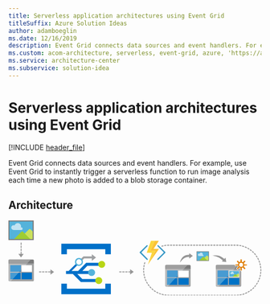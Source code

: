 ```yaml
---
title: Serverless application architectures using Event Grid
titleSuffix: Azure Solution Ideas
author: adamboeglin
ms.date: 12/16/2019
description: Event Grid connects data sources and event handlers. For example, use Event Grid to instantly trigger a serverless function to run image analysis each time a new photo is added to a blob storage container.
ms.custom: acom-architecture, serverless, event-grid, azure, 'https://azure.microsoft.com/solutions/architecture/serverless-application-architectures-using-event-grid/'
ms.service: architecture-center
ms.subservice: solution-idea
---
```


# Serverless application architectures using Event Grid

[!INCLUDE [header_file](../header.md)]

Event Grid connects data sources and event handlers. For example, use Event Grid to instantly trigger a serverless function to run image analysis each time a new photo is added to a blob storage container.

## Architecture

<!-- markdownlint-disable MD033 -->
<!-- cSpell:ignore viewbox segoe semibold dasharray linecap miterlimit tspan evenodd -->

<svg class="architecture-diagram" aria-labelledby="serverless-application-architectures-using-event-grid" height="223" viewbox="0 0 501 149"  xmlns="http://www.w3.org/2000/svg">
    <g fill="none" fill-rule="evenodd" stroke="none" stroke-width="1">
        <path fill="#969696" d="M446.058 147.038v1.8h4.113l.104-.001-.012-1.799zM440.347 148.838h4.008v-1.8h-4.008zM434.634 148.838h4.009v-1.8h-4.009zM428.923 148.838h4.009v-1.8h-4.009zM423.211 148.838h4.008v-1.8h-4.008zM417.5 148.838h4.008v-1.8H417.5zM411.789 148.838h4.008v-1.8h-4.008zM406.076 148.838h4.009v-1.8h-4.009zM400.365 148.838h4.009v-1.8h-4.009zM394.654 148.838h4.008v-1.8h-4.008zM388.941 148.838h4.009v-1.8h-4.009zM383.23 148.838h4.009v-1.8h-4.009zM377.518 148.838h4.008v-1.8h-4.008zM371.807 148.838h4.008v-1.8h-4.008zM366.096 148.838h4.008v-1.8h-4.008zM360.383 148.838h4.009v-1.8h-4.009zM354.672 148.838h4.009v-1.8h-4.009zM348.96 148.838h4.009v-1.8h-4.009zM343.248 148.838h4.009v-1.8h-4.009zM337.537 148.838h4.009v-1.8h-4.009zM331.826 148.838h4.009v-1.8h-4.009zM326.114 148.838h4.008v-1.8h-4.008zM320.402 148.838h4.009v-1.8h-4.009zM318.699 148.839h-1.602c-.82 0-1.636-.02-2.447-.06l.086-1.797c.782.038 1.57.055 2.36.055h1.603v1.802zM452.006 148.801l-.068-1.799a49.083 49.083 0 003.92-.305l.213 1.787a50.79 50.79 0 01-4.065.317M312.92 148.667a49.995 49.995 0 01-4.048-.496l.291-1.777a49.2 49.2 0 003.903.48l-.147 1.793zM457.788 148.25l-.273-1.778a48.593 48.593 0 003.859-.756l.417 1.752a50.69 50.69 0 01-4.003.783M307.166 147.86a50.722 50.722 0 01-3.964-.961l.495-1.73c1.255.358 2.54.67 3.822.925l-.353 1.766zM463.47 147.036l-.478-1.735c1.26-.347 2.52-.75 3.747-1.198l.617 1.69a49.722 49.722 0 01-3.886 1.243M301.543 146.391a50.282 50.282 0 01-3.828-1.416l.692-1.66a49 49 0 003.692 1.365l-.556 1.711zM468.975 145.17l-.676-1.667a48.711 48.711 0 003.58-1.623l.808 1.608a50.859 50.859 0 01-3.712 1.683M296.121 144.278a50.084 50.084 0 01-3.638-1.85l.88-1.57c1.14.64 2.32 1.24 3.508 1.785l-.75 1.635zM474.22 142.684l-.864-1.58a49.26 49.26 0 003.37-2.024l.989 1.503a50.056 50.056 0 01-3.495 2.101M290.984 141.553a50.802 50.802 0 01-3.4-2.256l1.055-1.459c1.061.768 2.164 1.5 3.28 2.176l-.935 1.54zM479.146 139.608l-1.04-1.469a48.701 48.701 0 003.117-2.4l1.154 1.381a50.614 50.614 0 01-3.231 2.488M286.196 138.256a50.706 50.706 0 01-3.118-2.63l1.216-1.328a49.101 49.101 0 003.006 2.537l-1.104 1.421zM483.687 135.985l-1.2-1.34a49.323 49.323 0 002.821-2.74l1.304 1.24a50.6 50.6 0 01-2.925 2.84M281.82 134.433a50.306 50.306 0 01-2.795-2.97l1.358-1.179a49.662 49.662 0 002.697 2.864l-1.26 1.285zM487.785 131.867l-1.347-1.194a48.843 48.843 0 002.49-3.047l1.439 1.082a50.834 50.834 0 01-2.582 3.159M277.911 130.135a50.704 50.704 0 01-2.438-3.27l1.486-1.015a48.99 48.99 0 002.35 3.152l-1.398 1.133zM491.386 127.303l-1.475-1.03a48.896 48.896 0 002.124-3.314l1.554.91a50.341 50.341 0 01-2.203 3.434M274.52 125.42a50.854 50.854 0 01-2.044-3.526l1.593-.84a48.234 48.234 0 001.972 3.401l-1.52.966zM494.441 122.355l-1.584-.855a48.724 48.724 0 001.728-3.536l1.648.724a50.692 50.692 0 01-1.792 3.667M271.697 120.348a50.427 50.427 0 01-1.624-3.739l1.679-.649a48.67 48.67 0 001.565 3.605l-1.62.783zM496.904 117.085l-1.672-.666a48.785 48.785 0 001.306-3.713l1.721.527a50.547 50.547 0 01-1.355 3.852M269.476 114.981a50.318 50.318 0 01-1.18-3.904l1.743-.45a48.428 48.428 0 001.137 3.763l-1.7.591zM498.74 111.567l-1.739-.469c.34-1.261.63-2.552.865-3.834l1.771.324a50.453 50.453 0 01-.898 3.979M267.89 109.39a50.645 50.645 0 01-.72-4.015l1.783-.246c.18 1.296.413 2.598.695 3.871l-1.758.39zM499.92 105.878l-1.78-.264c.192-1.29.332-2.604.419-3.91l1.796.119a50.79 50.79 0 01-.434 4.055M266.964 103.654a51.184 51.184 0 01-.254-4.07l1.8-.04c.029 1.307.11 2.629.245 3.925l-1.791.185zM500.44 100.091l-1.8-.059a49.653 49.653 0 00-.029-3.934l1.798-.086a51.422 51.422 0 01.03 4.08M268.5 97.872l-1.8-.021c.016-1.354.087-2.725.21-4.071l1.793.164a49.473 49.473 0 00-.202 3.928M498.504 94.43a48.702 48.702 0 00-.478-3.904l1.776-.29a50.44 50.44 0 01.496 4.048l-1.794.146zM268.884 92.282l-1.786-.227c.17-1.345.397-2.7.675-4.021l1.762.369a48.574 48.574 0 00-.651 3.879M497.726 88.882a48.315 48.315 0 00-.925-3.823l1.731-.493c.372 1.302.694 2.635.96 3.963l-1.766.353zM269.906 86.774l-1.748-.432a50.852 50.852 0 011.136-3.917l1.707.572a48.435 48.435 0 00-1.095 3.777M496.314 83.462a48.377 48.377 0 00-1.36-3.689l1.661-.69c.52 1.25.995 2.537 1.412 3.823l-1.713.555zM494.286 78.247a48.444 48.444 0 00-1.778-3.506l1.57-.88a50.048 50.048 0 011.846 3.638l-1.638.748zM491.668 73.3a48.807 48.807 0 00-2.171-3.28l1.459-1.053a50.33 50.33 0 012.252 3.398l-1.54.934zM488.495 68.682a49.244 49.244 0 00-2.534-3.008l1.33-1.215a51.13 51.13 0 012.626 3.12l-1.422 1.103zM484.814 64.46a48.543 48.543 0 00-2.862-2.7l1.182-1.36a51.54 51.54 0 012.967 2.8l-1.287 1.26zM480.671 60.683a49.047 49.047 0 00-3.152-2.354l1.017-1.485a50.741 50.741 0 013.27 2.442l-1.135 1.397zM476.122 57.406a48.728 48.728 0 00-3.402-1.977l.84-1.591c1.2.632 2.387 1.323 3.529 2.049l-.967 1.519zM471.225 54.673a48.055 48.055 0 00-3.608-1.569l.65-1.68a50.494 50.494 0 013.743 1.63l-.785 1.62zM466.043 52.524a48.947 48.947 0 00-3.764-1.139l.451-1.742a49.81 49.81 0 013.904 1.182l-.59 1.699zM303.178 51.86l-.515-1.725a51.17 51.17 0 013.953-1.005l.373 1.761c-1.278.27-2.56.596-3.811.969M460.654 50.995a48.32 48.32 0 00-3.87-.696l.246-1.783c1.342.185 2.693.428 4.015.722l-.391 1.757zM308.63 50.573l-.311-1.773a50.618 50.618 0 014.042-.542l.167 1.792a48.426 48.426 0 00-3.897.523M455.123 50.098a48.808 48.808 0 00-3.925-.247l.041-1.8c1.357.031 2.726.117 4.07.256l-.186 1.791zM314.195 49.923l-.105-1.797a51.913 51.913 0 013.007-.089h1.051v1.801h-1.051c-.965 0-1.941.028-2.902.085M445.507 49.838h4.008v-1.801h-4.008zM439.796 49.838h4.008v-1.801h-4.008zM434.084 49.838h4.008v-1.801h-4.008zM428.373 49.838h4.008v-1.801h-4.008zM422.661 49.838h4.008v-1.801h-4.008zM416.949 49.838h4.008v-1.801h-4.008zM411.238 49.838h4.008v-1.801h-4.008zM405.526 49.838h4.008v-1.801h-4.008zM399.814 49.838h4.008v-1.801h-4.008zM394.103 49.838h4.008v-1.801h-4.008zM388.391 49.838h4.008v-1.801h-4.008zM382.68 49.838h4.008v-1.801h-4.008zM376.968 49.838h4.008v-1.801h-4.008zM371.256 49.838h4.008v-1.801h-4.008zM365.545 49.838h4.008v-1.801h-4.008zM359.833 49.838h4.008v-1.801h-4.008zM354.122 49.838h4.008v-1.801h-4.008zM348.41 49.838h4.008v-1.801h-4.008zM342.698 49.838h4.008v-1.801h-4.008zM336.987 49.838h4.008v-1.801h-4.008zM331.275 49.838h4.008v-1.801h-4.008zM325.563 49.838h4.008v-1.801h-4.008zM319.852 49.838h4.008v-1.801h-4.008z"/>
        <path d="M434.716 112.26h-2.803l-1.672 1.807h4.475v13.054h-16.548l-3.438 3.716h-2.209a2.014 2.014 0 01-2.009-2.009v.202c0 1.004.805 1.908 1.808 1.908h46.498a1.907 1.907 0 001.908-1.908V94.632l-12.527.042-13.483 14.556v3.03z" fill="#A0A1A2"/>
        <path d="M460.725 95.69v-5.726a1.907 1.907 0 00-1.908-1.908h-4.519l-7.059 7.633h13.486zM412.522 88.056h-.201c-1.004 0-1.808.904-1.808 1.908v.101c0-1.105.904-2.009 2.009-2.009" fill="#7A7A7A"/>
        <path fill="#0072C6" d="M434.716 109.23l-2.803 3.03h2.803zM434.716 114.067h-4.475l-12.073 13.055h16.548z"/>
        <path fill="#FFF" d="M410.513 95.69v.1h36.634l.093-.1z"/>
        <path d="M410.513 97.396v31.434c0 1.104.904 2.007 2.009 2.007h2.209l3.437-3.715h-3.94v-13.055h16.014l1.672-1.808h-17.685V99.204h20.487v10.026l12.43-13.44h-36.633v1.606z" fill="#A0A1A2"/>
        <path d="M410.513 97.396v31.434c0 1.104.904 2.007 2.009 2.007h2.209l3.437-3.715h-3.94v-13.055h16.014l1.672-1.808h-17.685V99.204h20.487v10.026l13.734-14.849-37.937-.167v3.182z" fill="#BBBCBD"/>
        <path d="M454.298 88.056h-41.776a2.015 2.015 0 00-2.01 2.01v5.623h36.728l7.058-7.633z" fill="#7A7A7A"/>
        <path d="M454.298 88.056h-41.776a2.015 2.015 0 00-2.01 2.01v5.623h36.728l7.058-7.633z" fill="#9F9F9F"/>
        <path fill="#0072C6" d="M434.716 99.204h-20.488v13.056h17.685l2.803-3.03z"/>
        <path fill="#479BD2" d="M434.716 99.204h-20.488v13.056h17.685l2.803-3.03z"/>
        <path fill="#0072C6" d="M414.229 114.067v13.055h3.939l12.074-13.055z"/>
        <path fill="#479BD2" d="M414.229 114.067v13.055h3.939l12.074-13.055z"/>
        <path fill="#0072C6" d="M436.523 127.122h20.386v-13.055h-20.386z"/>
        <path d="M465.852 87.316a5.25 5.25 0 11-10.49-.423 5.25 5.25 0 0110.49.423" fill="#FFF"/>
        <path fill="#54B3DB" d="M436.684 111.66h19.945V99.709h-19.945z"/>
        <path d="M334.575 112.26h-2.802l-1.672 1.807h4.474v13.054h-16.548l-3.437 3.716h-2.21a2.014 2.014 0 01-2.008-2.009v.202c0 1.004.804 1.908 1.808 1.908h46.497a1.907 1.907 0 001.908-1.908V94.632l-12.527.042-13.483 14.556v3.03z" fill="#A0A1A2"/>
        <path d="M360.585 95.69v-5.726a1.907 1.907 0 00-1.908-1.908h-4.52L347.1 95.69h13.486zM312.38 88.056h-.2c-1.004 0-1.807.904-1.807 1.908v.101c0-1.105.904-2.009 2.008-2.009" fill="#7A7A7A"/>
        <path fill="#0072C6" d="M334.575 109.23l-2.802 3.03h2.802zM334.575 114.067H330.1l-12.074 13.055h16.548z"/>
        <path fill="#FFF" d="M310.372 95.69v.1h36.633l.094-.1z"/>
        <path d="M310.372 97.396v31.434c0 1.104.904 2.007 2.008 2.007h2.21l3.436-3.715h-3.938v-13.055h16.013l1.672-1.808h-17.685V99.204h20.487v10.026l12.43-13.44h-36.633v1.606z" fill="#A0A1A2"/>
        <path d="M310.372 97.396v31.434c0 1.104.904 2.007 2.008 2.007h2.21l3.436-3.715h-3.938v-13.055h16.013l1.672-1.808h-17.685V99.204h20.487v10.026l13.734-14.849-37.937-.167v3.182z" fill="#BBBCBD"/>
        <path d="M354.157 88.056H312.38a2.015 2.015 0 00-2.008 2.01v5.623h36.726l7.06-7.633z" fill="#7A7A7A"/>
        <path d="M354.157 88.056H312.38a2.015 2.015 0 00-2.008 2.01v5.623h36.726l7.06-7.633z" fill="#9F9F9F"/>
        <path fill="#0072C6" d="M334.575 99.204h-20.487v13.056h17.685l2.802-3.03z"/>
        <path fill="#479BD2" d="M334.575 99.204h-20.487v13.056h17.685l2.802-3.03z"/>
        <path fill="#0072C6" d="M314.088 114.067v13.055h3.938l12.075-13.055z"/>
        <path fill="#479BD2" d="M314.088 114.067v13.055h3.938l12.075-13.055z"/>
        <path fill="#FFF" d="M336.383 112.26h20.386V99.204h-20.386z"/>
        <path fill="#0072C6" d="M336.383 127.122h20.386v-13.055h-20.386z"/>
        <path d="M24.325 101.51h-2.802l-1.672 1.807h4.474v13.054H7.777l-3.437 3.716H2.13a2.014 2.014 0 01-2.008-2.009v.202c0 1.004.804 1.908 1.808 1.908h46.497a1.907 1.907 0 001.908-1.908V83.882l-12.527.042L24.325 98.48v3.03z" fill="#A0A1A2"/>
        <path d="M50.335 84.94v-5.726a1.907 1.907 0 00-1.908-1.908h-4.52L36.85 84.94h13.486zM2.13 77.306h-.2c-1.004 0-1.807.904-1.807 1.908v.101c0-1.105.904-2.009 2.008-2.009" fill="#7A7A7A"/>
        <path fill="#0072C6" d="M24.325 98.48l-2.802 3.03h2.802zM24.325 103.317H19.85L7.777 116.372h16.548z"/>
        <path fill="#FFF" d="M.122 84.94v.1h36.633l.094-.1z"/>
        <path d="M.122 86.646v31.434c0 1.104.904 2.007 2.008 2.007h2.21l3.436-3.715H3.838v-13.055h16.013l1.672-1.808H3.838V88.454h20.487V98.48l12.43-13.44H.122v1.606z" fill="#A0A1A2"/>
        <path d="M.122 86.646v31.434c0 1.104.904 2.007 2.008 2.007h2.21l3.436-3.715H3.838v-13.055h16.013l1.672-1.808H3.838V88.454h20.487V98.48L38.06 83.631.122 83.464v3.182z" fill="#BBBCBD"/>
        <path d="M43.907 77.306H2.13a2.015 2.015 0 00-2.008 2.01v5.623h36.726l7.06-7.633z" fill="#7A7A7A"/>
        <path d="M43.907 77.306H2.13a2.015 2.015 0 00-2.008 2.01v5.623h36.726l7.06-7.633z" fill="#9F9F9F"/>
        <path fill="#0072C6" d="M24.325 88.454H3.838v13.056h17.685l2.802-3.03z"/>
        <path fill="#479BD2" d="M24.325 88.454H3.838v13.056h17.685l2.802-3.03z"/>
        <path fill="#0072C6" d="M3.838 103.317v13.055h3.938l12.075-13.055z"/>
        <path fill="#479BD2" d="M3.838 103.317v13.055h3.938l12.075-13.055z"/>
        <path fill="#FFF" d="M26.133 101.51h20.386V88.454H26.133z"/>
        <path fill="#0072C6" d="M26.133 116.372h20.386v-13.055H26.133z"/>
        <path d="M296.95 49.13a1.254 1.254 0 00-1.756 0 1.213 1.213 0 000 1.835l11.574 11.34a1.35 1.35 0 010 1.836l-11.816 11.735a1.353 1.353 0 000 1.837 1.337 1.337 0 001.757 0l13.735-13.572a1.444 1.444 0 000-1.837L296.95 49.13zM263.903 64.141a1.357 1.357 0 010-1.836l11.34-11.34a1.213 1.213 0 000-1.836 1.256 1.256 0 00-1.757 0l-13.494 13.175a1.444 1.444 0 000 1.836l13.731 13.572c.503.44 1.253.44 1.756 0a1.353 1.353 0 000-1.836l-11.576-11.735z" fill="#3999C6"/>
        <path fill="#FCD116" d="M275.961 87.362l-.003.008.003-.003v-.001z"/>
        <path fill="#FF8C00" d="M275.96 87.367l-.001.004.002-.004v-.001zM275.961 87.366z"/>
        <path fill="#FCD116" d="M287.295 56.157h10.696z"/>
        <path fill="#FBD63C" d="M275.961 87.366l15.165-27.376-10.219-.08 8.622-19.64h-7.424l-8.382 23.63 10.218.08-7.98 23.382z"/>
        <path fill="#FF8C00" d="M287.295 56.157l10.378-15.886h-.001zM297.99 56.158l-22.029 31.208z"/>
        <path fill="#FAC336" d="M291.126 59.99L275.96 87.366l22.03-31.208h-10.697v-.001l10.378-15.886h-8.142l-8.622 19.64z"/>
        <path d="M136.323 105.855h25.867l-.716-2.14.716-3.89h-15.833l9.833-10.054h29.083l-.25-1.133-.333-4.897h-30.833L137.94 99.824h-12.992l11.498-11.38-2.862-2.742-14.416 14.122h-5.224V105.855h13.54l15.898 15.952h33.17V115.776H146.19l-9.867-9.92z" fill="#0070C9"/>
        <path d="M173.357 73.188l-8.25-6.25v4.024H148.44l-5.278 5.318c.98.937 1.953 1.87 2.862 2.741l3.75-3.86h15.333v4.694l8.25-6.667z" fill="#9EA0A2"/>
        <path fill="#0070C9" d="M191.69 124.938v10h-76v-10h-11v21h98v-21zM115.69 66.938v-10h76v10h11v-21h-98v21z"/>
        <path d="M179.773 81.952a6.874 6.874 0 019.722 0 6.874 6.874 0 11-9.722 9.722 6.874 6.874 0 010-9.722" fill="#B8D616"/>
        <path d="M139.595 87.373a5.36 5.36 0 110-10.72 5.36 5.36 0 010 10.72m0-13.288a7.929 7.929 0 10.002 15.857 7.929 7.929 0 00-.002-15.857M171.551 102.999a6.942 6.942 0 11-13.884 0 6.942 6.942 0 0113.884 0" fill="#54B3DB"/>
        <path d="M185.718 118.916a6.941 6.941 0 01-6.942 6.94 6.941 6.941 0 110-13.882 6.942 6.942 0 016.942 6.942" fill="#B8D616"/>
        <path fill="#54B3DB" d="M1.184 37.639h48.464V1.063H1.184z"/>
        <path d="M43.962 17.814a2.513 2.513 0 00-3.555 0L20.954 37.266h28.153V22.96l-5.145-5.145z" fill="#CAE15C"/>
        <path d="M25.6 13.708c-.36 0-.702.074-1.013.208a6.49 6.49 0 00.392-2.208 6.52 6.52 0 00-12.755-1.903 4.707 4.707 0 00-1.959-.434 4.742 4.742 0 100 9.484H25.6a2.574 2.574 0 000-5.147" fill="#C1E3F2"/>
        <path d="M10.766 37.293L25.82 22.238a1.948 1.948 0 012.752 0l15.054 15.055h-32.86z" fill="#9ECD32"/>
        <path d="M1.835 36.876h46.101V2.001H1.835v34.875zM0 38.84h50.029V0H0v38.84z" fill="#7A7A7A"/>
        <path fill="#54B3DB" d="M372.913 79.502h23.742V61.584h-23.742z"/>
        <path d="M393.87 69.79a1.234 1.234 0 00-1.743 0l-9.529 9.529h13.792V72.31l-2.52-2.521z" fill="#CAE15C"/>
        <path d="M384.874 67.778a1.26 1.26 0 00-.496.102 3.18 3.18 0 00.192-1.081 3.195 3.195 0 00-6.249-.933 2.296 2.296 0 00-.959-.212 2.323 2.323 0 100 4.645h7.512a1.26 1.26 0 100-2.521" fill="#C1E3F2"/>
        <path d="M377.608 79.333l7.375-7.375a.952.952 0 011.348 0l7.375 7.375h-16.098z" fill="#9ECD32"/>
        <path d="M373.233 79.128h22.584V62.044h-22.584v17.084zm-.9.962h24.509V61.063h-24.509V80.09z" fill="#7A7A7A"/>
        <path d="M454.885 105.054a.849.849 0 00-1.198 0l-6.554 6.555h9.485v-4.822l-1.733-1.733z" fill="#CAE15C"/>
        <path d="M445.813 104.078a.858.858 0 00-.34.069 2.197 2.197 0 10-4.166-1.384 1.582 1.582 0 00-.66-.147 1.599 1.599 0 000 3.196h5.166a.867.867 0 100-1.734" fill="#C1E3F2"/>
        <path d="M443.471 111.462l5.072-5.073a.655.655 0 01.927 0l5.073 5.073h-11.072z" fill="#9ECD32"/>
        <path d="M436.961 111.355h19.396V99.876h-19.396v11.479zm-.834-12.209l-.041 13.125h20.968l.042-13.125h-20.969z" fill="#FFF"/>
        <path d="M460.548 84.303a3.421 3.421 0 00-3.418 3.418 3.421 3.421 0 003.418 3.418 3.421 3.421 0 003.418-3.418 3.421 3.421 0 00-3.418-3.418zm-1.274 15.041a.5.5 0 01-.5-.5V94.2a6.65 6.65 0 01-1.404-.567l-3.274 3.275a.502.502 0 01-.707 0l-1.834-1.834a.5.5 0 010-.707l3.216-3.217a6.7 6.7 0 01-.72-1.72h-4.84a.5.5 0 01-.5-.5v-1.866a.5.5 0 01.5-.5h4.72a6.584 6.584 0 01.721-2.049l-3.097-3.098a.5.5 0 010-.707l1.834-1.834a.503.503 0 01.707 0l3.051 3.052c.51-.3 1.055-.53 1.627-.686v-4.303c0-.277.223-.5.5-.5h2.592c.278 0 .5.223.5.5v4.317a6.61 6.61 0 011.61.69l3.069-3.07a.504.504 0 01.707 0l1.834 1.834a.5.5 0 010 .707l-3.125 3.126c.346.638.582 1.316.704 2.021h4.67a.5.5 0 01.5.5v1.865a.5.5 0 01-.5.5h-4.79a6.618 6.618 0 01-.704 1.693l3.245 3.245a.5.5 0 010 .707l-1.834 1.834a.5.5 0 01-.707 0l-3.29-3.29a6.665 6.665 0 01-1.389.57v4.657a.5.5 0 01-.5.5h-2.592z" fill="#DF7C00"/>
        <path d="M460.548 90.64a2.922 2.922 0 01-2.918-2.919 2.921 2.921 0 012.918-2.918 2.921 2.921 0 012.918 2.918 2.922 2.922 0 01-2.918 2.918m1.318-14.7h-2.592a1 1 0 00-1 1v3.931a7.062 7.062 0 00-1.038.438l-2.787-2.786a.997.997 0 00-1.415 0l-1.834 1.834a1 1 0 000 1.414l2.84 2.84a7.025 7.025 0 00-.516 1.453h-4.313a1 1 0 00-1 1v1.865a1 1 0 001 1h4.465c.125.391.285.77.476 1.134l-2.952 2.95a1 1 0 000 1.414l1.834 1.834a1 1 0 001.415 0l3.017-3.017c.264.125.534.234.808.326v4.275a1 1 0 001 1h2.592a1 1 0 001-1v-4.29c.27-.093.536-.2.793-.325l3.033 3.031a.996.996 0 001.413 0l1.834-1.834a1 1 0 000-1.414l-2.978-2.977c.185-.356.337-.725.46-1.107h4.415a1 1 0 001-1v-1.865a1 1 0 00-1-1h-4.264a7.07 7.07 0 00-.502-1.424l2.87-2.869a1 1 0 000-1.414l-1.834-1.834a1 1 0 00-1.414 0l-2.803 2.802a6.997 6.997 0 00-1.023-.438v-3.948a1 1 0 00-1-1M460.55 91.64a3.918 3.918 0 10-.001-7.837 3.918 3.918 0 000 7.837m1.318-14.7v4.708a6.188 6.188 0 012.18.934l3.353-3.352 1.834 1.834-3.397 3.397c.476.773.794 1.655.894 2.603h5.106v1.865h-5.19a6.173 6.173 0 01-.94 2.265l3.526 3.526-1.834 1.834-3.563-3.562a6.163 6.163 0 01-1.969.803v5.05h-2.592v-5.038a6.18 6.18 0 01-1.986-.799l-3.547 3.546-1.833-1.834 3.5-3.5a6.182 6.182 0 01-.958-2.29h-5.24v-1.866h5.156a6.17 6.17 0 01.913-2.63l-3.371-3.37 1.833-1.834 3.334 3.334a6.184 6.184 0 012.199-.928v-4.697h2.592" fill="#FFF"/>
        <path d="M431.048 82.36l-1.289-8.7-2.42 2.417c-1.5-1.166-4.797-3.75-8.566-5.472-5.833-2.667-15.666-1.25-15.666-1.25s10.75 1.833 15.416 5.083c2.789 1.943 4.708 3.61 5.807 4.645l-1.98 1.977 8.698 1.3zM364.918 70.027l-7.067-5.235v2.984c-1.966.104-7.004.338-10.662 2.745-6.26 4.121-7.666 12.917-7.666 12.917s4.761-7.371 10-9.583c3.382-1.428 6.521-1.671 8.328-1.665v3.072l7.067-5.235zM247.918 101.723l-7.067-5.235v4.336h-3.578v1.8h3.578v4.335zM219.273 102.624h4.5v-1.8h-4.5zM231.273 102.624h4.5v-1.8h-4.5zM225.273 102.624h4.5v-1.8h-4.5zM83.184 96.625v10.472l7.067-5.237zM60.607 102.624h4.5v-1.8h-4.5zM66.607 102.624h4.5v-1.8h-4.5zM72.607 102.624h4.5v-1.8h-4.5zM78.607 102.624h4.5v-1.8h-4.5zM26.048 66.056v-4.208h-1.8v4.208H19.67l5.235 7.066 5.236-7.066zM24.248 48.348h1.8v-4.5h-1.8zM24.248 60.348h1.8v-4.5h-1.8zM24.248 54.348h1.8v-4.5h-1.8z" fill="#969696"/>
    </g>
</svg>
